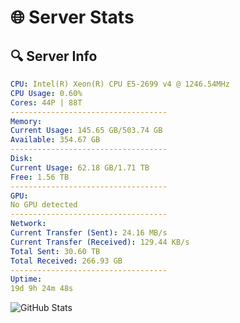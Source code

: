 # 🌐 Server Stats
## 🔍 Server Info
```yaml
CPU: Intel(R) Xeon(R) CPU E5-2699 v4 @ 1246.54MHz
CPU Usage: 0.60%
Cores: 44P | 88T
-----------------------------------
Memory:
Current Usage: 145.65 GB/503.74 GB
Available: 354.67 GB
-----------------------------------
Disk:
Current Usage: 62.18 GB/1.71 TB
Free: 1.56 TB
-----------------------------------
GPU:
No GPU detected
-----------------------------------
Network:
Current Transfer (Sent): 24.16 MB/s
Current Transfer (Received): 129.44 KB/s
Total Sent: 30.60 TB
Total Received: 266.93 GB
-----------------------------------
Uptime:
19d 9h 24m 48s
```
![GitHub Stats](https://img.shields.io/badge/Updated-2025-03-27_06:47:37-blue)